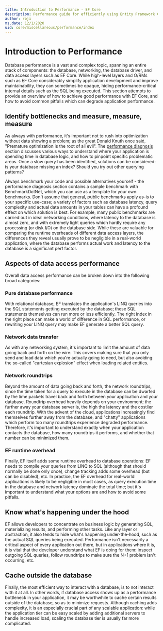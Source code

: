 ```yaml
---
title: Introduction to Performance - EF Core
description: Performance guide for efficiently using Entity Framework Core
author: roji
ms.date: 12/1/2020
uid: core/miscellaneous/performance/index
---
```

# Introduction to Performance

Database performance is a vast and complex topic, spanning an entire stack of components: the database, networking, the database driver, and data access layers such as EF Core. While high-level layers and O/RMs such as EF Core considerably simplify application development and improve maintainability, they  can sometimes be opaque, hiding performance-critical internal details such as the SQL being executed. This section attempts to provide an overview of how to achieve good performance with EF Core, and how to avoid common pitfalls which can degrade application performance.

## Identify bottlenecks and measure, measure, measure

As always with performance, it's important not to rush into optimization without data showing a problem; as the great Donald Knuth once said, "Premature optimization is the root of all evil". The [performance diagnosis](xref:core/miscellaneous/performance-diagnosis) section discusses various ways to understand where your application is spending time in database logic, and how to pinpoint specific problematic areas. Once a slow query has been identified, solutions can be considered: is your database missing an index? Should you try out other querying patterns?

Always benchmark your code and possible alternatives yourself - the performance diagnosis section contains a sample benchmark with BenchmarkDotNet, which you can use as a template for your own benchmarks. Don't assume that general, public benchmarks apply as-is to your specific use-case; a variety of factors such as database latency, query complexity and actual data amounts in your tables can have a profound effect on which solution is best. For example, many public benchmarks are carried out in ideal networking conditions, where latency to the database is almost zero, and with extremely light queries which hardly require any processing (or disk I/O) on the database side. While these are valuable for comparing the runtime overheads of different data access layers, the differences they reveal usually prove to be negligible in a real-world application, where the database performs actual work and latency to the database is a significant perf factor.

## Aspects of data access performance

Overall data access performance can be broken down into the following broad categories:

### Pure database performance

With relational database, EF translates the application's LINQ queries into the SQL statements getting executed by the database; these SQL statements themselves can run more or less efficiently. The right index in the right place can make a world of difference in SQL performance, or rewriting your LINQ query may make EF generate a better SQL query.

### Network data transfer

As with any networking system, it's important to limit the amount of data going back and forth on the wire. This covers making sure that you only send and load data which you're actually going to need, but also avoiding the so-called "cartesian explosion" effect when loading related entities.

### Network roundtrips

Beyond the amount of data going back and forth, the network roundtrips, since the time taken for a query to execute in the database can be dwarfed by the time packets travel back and forth between your application and your database. Roundtrip overhead heavily depends on your environment; the further away your database server is, the high the latency and the costlier each roundtrip. With the advent of the cloud, applications increasingly find themselves further away from the database, and "chatty" applications which perform too many roundtrips experience degraded performance. Therefore, it's important to understand exactly when your application contacts the database, how many roundtrips it performs, and whether that number can be minimized them.

### EF runtime overhead

Finally, EF itself adds some runtime overhead to database operations: EF needs to compile your queries from LINQ to SQL (although that should normally be done only once), change tracking adds some overhead (but can be disabled), etc. In practice, the EF overhead for real-world applications is likely to be negligible in most cases, as query execution time in the database and network latency dominate the total time; but it's important to understand what your options are and how to avoid some pitfalls.

## Know what's happening under the hood

EF allows developers to concentrate on business logic by generating SQL, materializing results, and performing other tasks. Like any layer or abstraction, it also tends to hide what's happening under-the-hood, such as the actual SQL queries being executed. Performance isn't necessarily a critical aspect of every application out there, but in applications where it is, it is vital that the developer understand what EF is doing for them: inspect outgoing SQL queries, follow roundtrips to make sure the N+1 problem isn't occurring, etc.

## Cache outside the database

Finally, the most efficient way to interact with a database, is to not interact with it at all. In other words, if database access shows up as a performance bottleneck in your application, it may be worthwhile to cache certain results outside of the database, so as to minimize requests. Although caching adds complexity, it is an especially crucial part of any scalable application: while the application tier can be easy scaled by adding additional servers to handle increased load, scaling the database tier is usually far more complicated.
